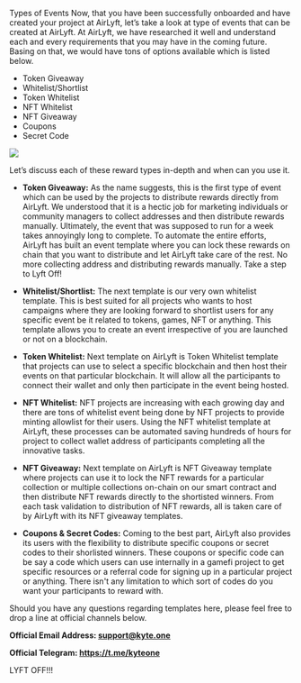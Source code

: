 Types of Events
Now, that you have been successfully onboarded and have created your project at AirLyft, let’s take a look at type of events that can be created at AirLyft. At AirLyft, we have researched it well and understand each and every requirements that you may have in the coming future. Basing on that, we would have tons of options available which is listed below. 


- Token Giveaway
- Whitelist/Shortlist
- Token Whitelist
- NFT Whitelist
- NFT Giveaway
- Coupons
- Secret Code


![](https://paper-attachments.dropboxusercontent.com/s_AC17CE9A16D80CE2A27434BDB257AD14F98DEBCDA1B2446AA4ADE263A794110E_1667402745655_Event+Types.png)


Let’s discuss each of these reward types in-depth and when can you use it. 


* **Token Giveaway:** As the name suggests, this is the first type of event which can be used by the projects to distribute rewards directly from AirLyft. We understood that it is a hectic job for marketing individuals or community managers to collect addresses and then distribute rewards manually. Ultimately, the event that was supposed to run for a week takes annoyingly long to complete. To automate the entire efforts, AirLyft has built an event template where you can lock these rewards on chain that you want to distribute and let AirLyft take care of the rest. No more collecting address and distributing rewards manually. Take a step to Lyft Off! 
    
* **Whitelist/Shortlist:** The next template is our very own whitelist template. This is best suited for  all projects who wants to host campaigns where they are looking forward to shortlist users for any specific event be it related to tokens, games, NFT or anything. This template allows you to create an event irrespective of you are launched or not on a blockchain. 

* **Token Whitelist:** Next template on AirLyft is Token Whitelist template that projects can use to select a specific blockchain and then host their events on that particular blockchain. It will allow all the participants to connect their wallet and only then participate in the event being hosted. 

* **NFT Whitelist:** NFT projects are increasing with each growing day and there are tons of whitelist event being done by NFT projects to provide minting allowlist for their users. Using the NFT whitelist template at AirLyft, these processes can be automated saving hundreds of hours for project to collect wallet address of participants completing all the innovative tasks. 

* **NFT Giveaway:** Next template on AirLyft is NFT Giveaway template where projects can use it to lock the NFT rewards for a particular collection or multiple collections on-chain on our smart contract and then distribute NFT rewards directly to the shortisted winners. From each task validation to distribution of NFT rewards, all is taken care of by AirLyft with its NFT giveaway templates.

* **Coupons & Secret Codes:** Coming to the best part, AirLyft also provides its users with the flexibility to distribute specific coupons or secret codes to their shorlisted winners. These coupons or specific code can be say a code which users can use internally in a gamefi project to get specific resources or a referral code for signing up in a particular project or anything. There isn't any limitation to which sort of codes do you want your participants to reward with. 

Should you have any questions regarding templates here, please feel free to drop a line at official channels below. 

**Official Email Address: support@kyte.one** 

**Official Telegram: https://t.me/kyteone**

LYFT OFF!!!  


